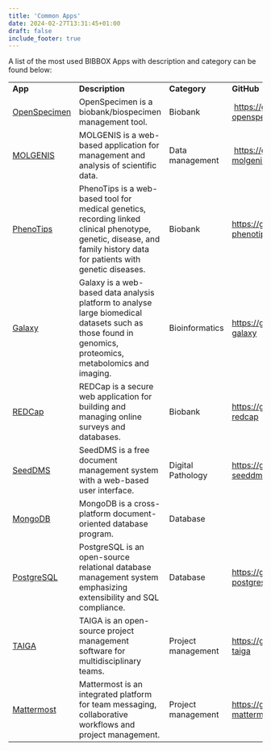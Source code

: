 ```yaml
---
title: 'Common Apps'
date: 2024-02-27T13:31:45+01:00
draft: false 
include_footer: true
---
```


A list of the most used BIBBOX Apps with description and category can be found below:

<table>
    <tbody>
        <tr>
            <td><strong>App</strong></td>
            <td><strong>Description</strong></td>
            <td><strong>Category</strong></td>
            <td><strong>GitHub</strong></td>
        </tr>
        <tr>
            <td><a href="https://www.openspecimen.org/" target="_blank" rel="noreferrer noopener">OpenSpecimen</a>
            </td>
            <td>OpenSpecimen is a biobank/biospecimen management tool.</td>
            <td>Biobank</td>
            <td> <a href="https://github.com/bibbox/app-openspecimen-fair" target="_blank"
                    rel="noreferrer noopener">https://github.com/bibbox/app-openspecimen-fair</a></td>
        </tr>
        <tr>
            <td><a href="https://www.molgenis.org/">MOLGENIS</a></td>
            <td>MOLGENIS is a web-based application for management and analysis of scientific data.</td>
            <td>Data management</td>
            <td> <a href="https://github.com/bibbox/app-molgenis-fair" target="_blank"
                    rel="noreferrer noopener">https://github.com/bibbox/app-molgenis-fair</a></td>
        </tr>
        <tr>
            <td><a href="https://phenotips.com/" target="_blank" rel="noreferrer noopener">PhenoTips</a></td>
            <td>PhenoTips is a web-based tool for medical genetics, recording linked clinical phenotype, genetic,
                disease, and family history data for patients with genetic diseases.</td>
            <td>Biobank</td>
            <td><a href="https://github.com/bibbox/app-phenotips-fair" target="_blank"
                    rel="noreferrer noopener">https://github.com/bibbox/app-phenotips-fair</a></td>
        </tr>
        <tr>
            <td><a href="https://usegalaxy.org/" target="_blank" rel="noreferrer noopener">Galaxy</a></td>
            <td>Galaxy is a web-based data analysis platform to analyse large biomedical datasets such as those
                found in genomics, proteomics, metabolomics and imaging.</td>
            <td>Bioinformatics</td>
            <td><a href="https://github.com/bibbox/app-galaxy" target="_blank"
                    rel="noreferrer noopener">https://github.com/bibbox/app-galaxy</a></td>
        </tr>
        <tr>
            <td><a href="https://www.project-redcap.org/" target="_blank" rel="noreferrer noopener">REDCap</a></td>
            <td>REDCap is a secure web application for building and managing online surveys and databases.</td>
            <td>Biobank</td>
            <td><a href="https://github.com/bibbox/app-redcap" target="_blank"
                    rel="noreferrer noopener">https://github.com/bibbox/app-redcap</a></td>
        </tr>
        <tr>
            <td><a href="https://www.seeddms.org/" target="_blank" rel="noreferrer noopener">SeedDMS</a></td>
            <td>SeedDMS is a free document management system with a web-based user interface.</td>
            <td>Digital Pathology</td>
            <td><a href="https://github.com/bibbox/app-seeddms" target="_blank"
                    rel="noreferrer noopener">https://github.com/bibbox/app-seeddms</a></td>
        </tr>
        <tr>
            <td><a href="https://www.mongodb.com/" target="_blank" rel="noreferrer noopener">MongoDB</a></td>
            <td>MongoDB is a cross-platform document-oriented database program.</td>
            <td>Database</td>
            <td></td>
        </tr>
        <tr>
            <td><a href="https://www.postgresql.org/" target="_blank" rel="noreferrer noopener">PostgreSQL</a></td>
            <td>PostgreSQL is an open-source relational database management system emphasizing extensibility and SQL
                compliance.</td>
            <td>Database</td>
            <td><a href="https://github.com/bibbox/app-postgres" target="_blank"
                    rel="noreferrer noopener">https://github.com/bibbox/app-postgres</a></td>
        </tr>
        <tr>
            <td><a href="https://www.taiga.io/" target="_blank" rel="noreferrer noopener">TAIGA</a></td>
            <td>TAIGA is an open-source project management software for multidisciplinary teams.</td>
            <td>Project management</td>
            <td><a href="https://github.com/bibbox/app-taiga" target="_blank"
                    rel="noreferrer noopener">https://github.com/bibbox/app-taiga</a></td>
        </tr>
        <tr>
            <td><a href="https://mattermost.com/" target="_blank" rel="noreferrer noopener">Mattermost</a></td>
            <td>Mattermost is an integrated platform for team messaging, collaborative workflows and project
                management.</td>
            <td>Project management</td>
            <td><a href="https://github.com/bibbox/app-mattermost" target="_blank"
                    rel="noreferrer noopener">https://github.com/bibbox/app-mattermost</a></td>
        </tr>
    </tbody>
</table>
